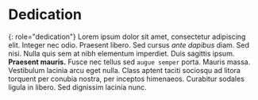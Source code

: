 # Dedication
{: role="dedication"}
Lorem ipsum dolor sit amet, consectetur adipiscing elit. Integer nec odio. Praesent libero. Sed cursus *ante dapibus* diam. Sed nisi. Nulla quis sem at nibh elementum imperdiet. Duis sagittis ipsum. **Praesent mauris.** Fusce nec tellus sed `augue semper` porta. Mauris massa. Vestibulum lacinia arcu eget nulla. Class aptent taciti sociosqu ad litora torquent per conubia nostra, per inceptos himenaeos. Curabitur sodales ligula in libero. Sed dignissim lacinia nunc. 